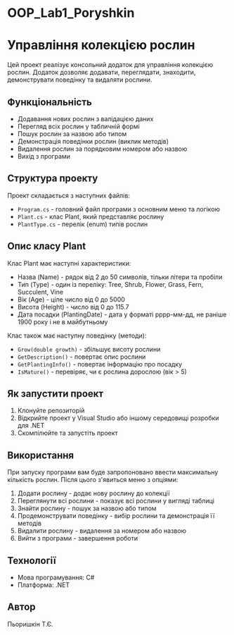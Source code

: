 # OOP_Lab1_Poryshkin
# Управління колекцією рослин

Цей проект реалізує консольний додаток для управління колекцією рослин. Додаток дозволяє додавати, переглядати, знаходити, демонструвати поведінку та видаляти рослини.

## Функціональність

- Додавання нових рослин з валідацією даних
- Перегляд всіх рослин у табличній формі
- Пошук рослин за назвою або типом
- Демонстрація поведінки рослин (виклик методів)
- Видалення рослин за порядковим номером або назвою
- Вихід з програми

## Структура проекту

Проект складається з наступних файлів:

- `Program.cs` - головний файл програми з основним меню та логікою
- `Plant.cs` - клас Plant, який представляє рослину
- `PlantType.cs` - перелік (enum) типів рослин

## Опис класу Plant

Клас Plant має наступні характеристики:

- Назва (Name) - рядок від 2 до 50 символів, тільки літери та пробіли
- Тип (Type) - один із переліку: Tree, Shrub, Flower, Grass, Fern, Succulent, Vine
- Вік (Age) - ціле число від 0 до 5000
- Висота (Height) - число від 0 до 115.7
- Дата посадки (PlantingDate) - дата у форматі рррр-мм-дд, не раніше 1900 року і не в майбутньому

Клас також має наступну поведінку (методи):

- `Grow(double growth)` - збільшує висоту рослини
- `GetDescription()` - повертає опис рослини
- `GetPlantingInfo()` - повертає інформацію про посадку
- `IsMature()` - перевіряє, чи є рослина дорослою (вік > 5)

## Як запустити проект

1. Клонуйте репозиторій
2. Відкрийте проект у Visual Studio або іншому середовищі розробки для .NET
3. Скомпілюйте та запустіть проект

## Використання

При запуску програми вам буде запропоновано ввести максимальну кількість рослин. Після цього з'явиться меню з опціями:

1. Додати рослину - додає нову рослину до колекції
2. Переглянути всі рослини - показує всі рослини у вигляді таблиці
3. Знайти рослину - пошук за назвою або типом
4. Продемонструвати поведінку - вибір рослини та демонстрація її методів
5. Видалити рослину - видалення за номером або назвою
0. Вийти з програми - завершення роботи

## Технології

- Мова програмування: C#
- Платформа: .NET

## Автор

Пьоришкін Т.Є.
